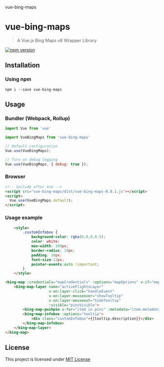 vue-bing-maps

vue-bing-maps
=========

> A Vue.js Bing Maps v8 Wrapper Library

[![npm version](https://badge.fury.io/js/vue-bing-maps.svg)](https://badge.fury.io/js/vue-bing-maps)

Installation
------------

### Using npm

`npm i --save vue-bing-maps`

Usage
-----

### Bundler (Webpack, Rollup)

```js
import Vue from 'vue'

import VueBingMaps from 'vue-bing-maps'

// Default configuration
Vue.use(VueBingMaps);

// Turn on debug logging
Vue.use(VueBingMaps, { debug: true });
```

### Browser

```html
<!-- Include after Vue -->
<script src="vue-bing-maps/dist/vue-bing-maps-0.0.1.js"></script>
<script>
  Vue.use(VueBingMaps.default);
</script>
```

### Usage example

```html
    <style>
        .customInfobox {
            background-color: rgba(0,0,0,0.5);
            color: white;
            max-width: 200px;
            border-radius: 10px;
            padding: 10px;
            font-size:12px;
            pointer-events:auto !important;
        }
    </style>

<bing-map :credentials="mapCredentials" :options="mapOptions" v-if="mapVisible">
    <bing-map-layer name="activeFlightsLayer" 
                    v-on:layer-click="handleEvent" 
                    v-on:layer-mouseover="showTooltip" 
                    v-on:layer-mouseout="hideTooltip"
                    :visible="pinsVisible">
        <bing-map-pushpin v-for="item in pins" :metadata="item.metadata" :location="item.location" :options="item.options"></bing-map-pushpin>
        <bing-map-infobox :options="tooltip">
            <div class="customInfobox">{{tooltip.description}}</div>
        </bing-map-infobox>
    </bing-map-layer>
</bing-map>
```

License
-------

This project is licensed under [MIT License](http://en.wikipedia.org/wiki/MIT_License)